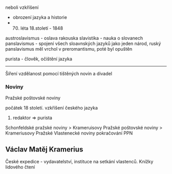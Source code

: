 neboli vzkříšení
- obrození jazyka a historie
- 70. léta 18.století - 1848

austroslavismus - oslava rakouska
slavistika - nauka o slovanech
panslavismus - spojení všech sloavnských jazyků jako jeden národ, ruský panslavismus měl vrchol v preromantismu, poté byl opuštěn

purista - člověk, očištění jazyka

---

Šíření vzdělanost pomocí tištěných novin a divadel

### Noviny
Pražské poštovské noviny

počátek 18 století. 
vzkříšení českého jazyka
1. redaktor => purista

Schonfeldské pražské noviny > Krameruisovy Pražské poštovské noviny > Krameriusovy Pražské Vlastenecké noviny
pokračování PPN

## Václav Matěj Kramerius
České expedice - vydavatelství, instituce na setkání vlastenců.
Knížky lidového čtení